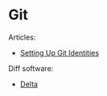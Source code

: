 # Git

Articles:
 - [Setting Up Git Identities](https://www.micah.soy/posts/setting-up-git-identities/)
 
Diff software:
- [Delta](https://github.com/dandavison/delta)

